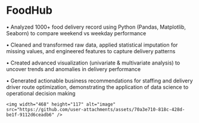 # FoodHub
•	Analyzed 1000+ food delivery record using Python (Pandas, Matplotlib, Seaborn) to compare weekend vs weekday performance

•	Cleaned and transformed raw data, applied statistical imputation for missing values, and engineered features to capture delivery patterns

•	Created advanced visualization (univariate & multivariate analysis) to uncover trends and anomalies in delivery performance

•	Generated actionable business recommendations for staffing and delivery driver route optimization, demonstrating the application of data science to operational decision making

    <img width="468" height="117" alt="image" src="https://github.com/user-attachments/assets/70a3e710-818c-428d-be1f-9112d6ceadb6" />
